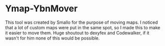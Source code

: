# Ymap-YbnMover
This tool was created by Smallo for the purpose of moving maps. I noticed that a lot of custom maps were put in the same spot, so I made this to make it easier to move them.
Huge shoutout to dexyfex and Codewalker, if it wasn't for him none of this would be possible.

